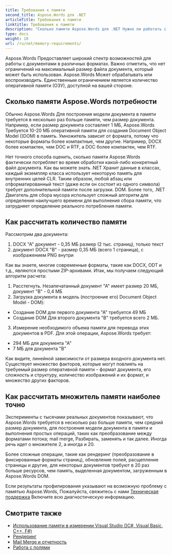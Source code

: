 ```yaml
---
title: Требования к памяти
second_title: Aspose.Words для .NET
articleTitle: Требования к памяти
linktitle: Требования к памяти
description: "Сколько памяти Aspose.Words для .NET Нужно ли работать с документами? Узнай подробности."
type: docs
weight: 10
url: /ru/net/memory-requirements/
---
```


Aspose.Words Предоставляет широкий спектр возможностей для работы с документами в различных форматах. Важно отметить, что нет ограничений на максимальный размер файла документа, который может быть использован. Aspose.Words Может обрабатывать или воспроизводить. Единственным ограничением является количество оперативной памяти (ОЗУ), доступной на вашей стороне.

## Сколько памяти Aspose.Words потребности

Обычно Aspose.Words Для построения модели документа в памяти требуется в несколько раз больше памяти, чем размер документа. Например, если размер документа составляет 1 МБ, Aspose.Words Требуется 10-20 МБ оперативной памяти для создания Document Object Model ()DOM) в память. Умножитель зависит от формата, потому что некоторые форматы более компактные, чем другие. Например, DOCX более компактен, чем DOC и RTF, а DOC более компактен, чем RTF.

Нет точного способа оценить, сколько памяти Aspose.Words фактически потребляет во время обработки какой-либо конкретный файл документа. Как вы можете знать .NET Хранит данные в классах, каждый экземпляр класса использует некоторую память для внутренних целей CLR. Таким образом, любой абзац или отформатированный текст (даже если он состоит из одного символа) требует дополнительной памяти после загрузки. DOM. Более того, .NET Двигатель для сбора мусора использует сложный алгоритм для определения наилучшего времени для выполнения сбора памяти, что затрудняет определение реального потребления памяти.

## Как рассчитать количество памяти

Рассмотрим два документа:

1. DOCX "A" документ - 0,35 МБ размер (2 тыс. страниц), только текст
2. документ DOCX "B" - размер 0,35 МБ (всего 1 страница), с изображением PNG внутри

Как вы знаете, многие современные форматы, такие как DOCX, ODT и т.д., являются простыми ZIP-архивами. Итак, мы получаем следующий алгоритм расчета:
1. Расстегнуть. Незапечатанный документ "А" имеет размер 20 МБ, документ "В" - 0,4 МБ
2. Загрузка документа в модель (построение его) Document Object Model - DOM):
* Создание DOM для первого документа "А" требуется 49 МБ
* Создание DOM Для второго документа "В" требуется всего 2 МБ.
3. Измерение необходимого объема памяти для перевода этих документов в PDF. Для этой операции, Aspose.Words требует:
  * 294 МБ для документа "А"
  * 7 МБ для документа "В"

Как видите, линейной зависимости от размера входного документа нет. Существует множество факторов, которые могут повлиять на требуемый размер оперативной памяти – формат документа, его сложность и структуру, количество изображений и их формат, и множество других факторов.

## Как рассчитать множитель памяти наиболее точно

Эксперименты с тысячами реальных документов показывают, что Aspose.Words требуется в несколько раз больше памяти, чем средний размер документа, для построения модели документа в памяти и выполнения простых операций, таких как преобразование между форматами потока; mail merge, Разбирать, заменять и так далее. Иногда речь идет о множителе 2, а иногда и 20.

Более сложные операции, такие как рендеринг (преобразование в фиксированные форматы страниц), обновление полей, расщепление страницы и другие, для некоторых документов требуют в 20 раз больше ресурсов, чем память, выделенная документом, загруженным в Aspose.Words DOM.

Если результаты профилирования указывают на возможную проблему с памятью Aspose.Words, Пожалуйста, свяжитесь с нами [Техническая поддержка](/words/ru/net/technical-support/) Включите всю диагностическую информацию.

## Смотрите также

* [Использование памяти в измерении Visual Studio ()C#, Visual Basic, C++, F#)](https://learn.microsoft.com/en-us/visualstudio/profiling/memory-usage?view=vs-2022)
* [Рендеринг](/words/ru/net/rendering/)
* [Mail Merge и отчетность](/words/net/mail-merge-and-reporting/)
* [Работа с полями](/words/ru/net/working-with-fields/)